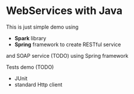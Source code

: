 # WebServices with Java

This is just simple demo using 
  - __Spark__ library
  - __Spring__ framework
to create RESTful service

and SOAP service (TODO) using Spring framework

Tests demo (TODO)
- JUnit
- standard Http client
